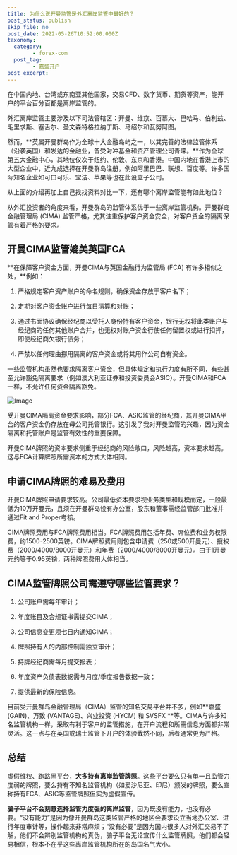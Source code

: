 ```yaml
---
title: 为什么说开曼监管是外汇离岸监管中最好的？
post_status: publish
skip_file: no
post_date: 2022-05-26T10:52:00.000Z
taxonomy:
  category:
        - forex-com
  post_tag:
        - 嘉盛开户
post_excerpt: 
---
```

在中国内地、台湾或东南亚其他国家，交易CFD、数字货币、期货等资产，能开户的平台百分百都是离岸监管的。

外汇离岸监管主要涉及以下司法管辖区：开曼、维京、百慕大、巴哈马、伯利兹、毛里求斯、塞舌尔、圣文森特格拉纳丁斯、马绍尔和瓦努阿图。

然而，**英属开曼群岛作为全球十大金融岛屿之一，以其完善的法律监管体系（沿袭英国）和发达的金融业，备受对冲基金和资产管理公司青睐。**作为全球第五大金融中心，其地位仅次于纽约、伦敦、东京和香港。中国内地在香港上市的大型企业中，近九成选择在开曼群岛注册，例如阿里巴巴、联想、百度等。许多国际知名企业如可口可乐、宝洁、苹果等也在此设立子公司。

从上面的介绍再加上自己找找资料对比一下，还有哪个离岸监管能有如此地位？

从外汇投资者的角度来看，开曼群岛的监管体系优于一些离岸监管机构。开曼群岛金融管理局 (CIMA) 监管严格，尤其注重保护客户资金安全，对客户资金的隔离保管有着严格的要求。

## 开曼CIMA监管媲美英国FCA

**在保障客户资金方面，开曼CIMA与英国金融行为监管局 (FCA) 有许多相似之处，**例如：

1. 严格规定客户资产账户的命名规则，确保资金存放于客户名下；

1. 定期对客户资金账户进行每日清算和对账；

1. 通过书面协议确保经纪商以受托人身份持有客户资金，银行无权将此类账户与经纪商的任何其他账户合并，也无权对账户资金行使任何留置权或进行扣押，即使经纪商欠银行债务；

1. 严禁以任何理由挪用隔离的客户资金或将其用作公司自有资金。

一些监管机构虽然也要求隔离客户资金，但具体规定和执行力度有所不同，有些甚至允许豁免隔离要求（例如澳大利亚证券和投资委员会ASIC）。开曼CIMA和FCA一样，不允许任何资金隔离豁免。

![Image](https://prod-files-secure.s3.us-west-2.amazonaws.com/39ed1227-6d7d-4570-be36-9ccd4a2c4241/bd849744-3fcb-4a37-8312-357962c8f065/image.png?X-Amz-Algorithm=AWS4-HMAC-SHA256&X-Amz-Content-Sha256=UNSIGNED-PAYLOAD&X-Amz-Credential=ASIAZI2LB46652RM4GGV%2F20251028%2Fus-west-2%2Fs3%2Faws4_request&X-Amz-Date=20251028T101319Z&X-Amz-Expires=3600&X-Amz-Security-Token=IQoJb3JpZ2luX2VjEAIaCXVzLXdlc3QtMiJHMEUCIQDt3WFl5Kul9hhmd2JFKRVxnJBnYmIgRpAgYmA5sA2CQQIgJ%2B7Le4rppKntqQW8pKiSThKWONuL%2BK3N2pWE35LeFOkqiAQIu%2F%2F%2F%2F%2F%2F%2F%2F%2F%2F%2FARAAGgw2Mzc0MjMxODM4MDUiDHJxB5vbad9Pi0UVNSrcA%2B5CvnRY8M9aFOUlLTOmMbKQkq%2BWxYfpBlsaaFRASUYICx2aR9a%2BhzXvQIrESWFsVVc8w5Ivxa2%2B%2Bpn1c5Zb3JCbbC6zlDLSJiiAA6utTKMbYHN3HqVtMJnuM0ScCQ4Z4mgXRBWu0iV3V4GoJMIQv8YDUYntyF60nhI5t4z1ew7apwCrNxfY%2FU5ZsjOP6gysAMdyn4ZlO7T6kKiyYnCR8gbyat4QjXPPfpu3iFMWrhUriVeZUHWfvMzauTpsnz1HlgMRABb8%2FdhVwe0fbIbi%2FTHLlXr1tDh0%2B%2F0E3oR0M3%2BVabEecHQwNxkcx%2FoiA06HP4vw3jS0qCiVewwA5fz7GrwOHztjrKACNXdn5XLeG6nVHe%2FHQ%2F%2Fbznj%2BrX3s%2Bo6dhrKvM0eEsww0DC70N8zt4ARNMg84lfMQPF0MaPj9LYX1H31cjGFLltBXu87VlhdLT%2BTdrQyFKfOlvc4orL0ciauXkKH2kskMpgcRTvmrOxZdD8UHHQkLM7Wc%2Bug7yd02UQ6POvpmeC0tFpdh7XRH1B1IhWXu7H%2Bf2jP7z4JTwSplBkUuL7VtgS8RrIak3LNKtvcEXJfBED10kR5SFMYRRtzaPLOyT%2BRKZ%2FVz6qjeDZ8dA8UVpP2O%2FDr5Eg%2FeMMengsgGOqUB69Pkwr8KN51dY25qADkSHwl2jO8lSZTR%2BwxemqHwosm3YMc5fuW08HGxeMEDj8ANuQnWlOXOxVzdnb6QUzVGE1v4V6X4bZj4oUglcQ6k3cS6EP2yVQOMbxij1Lm0brOD9slpOMvq%2FbCoWWLtQlO1jd4BSZtXSjZYE5FvawZOc5fZsQH1GtUoRRmm%2BWYCjjmw8MErjEZGKM2bhzZtpZSyd6kRSvXp&X-Amz-Signature=cd2a3f11139208d2ded2d9429f295ba0d52f6ab1326ca33a2b9fd5eaa6222f16&X-Amz-SignedHeaders=host&x-amz-checksum-mode=ENABLED&x-id=GetObject)

受开曼CIMA隔离资金要求影响，部分FCA、ASIC监管的经纪商，其开曼CIMA平台的客户资金仍存放在母公司托管银行。这引发了我对开曼监管的兴趣，因为资金隔离和托管账户是监管有效性的重要保障。

开曼CIMA牌照的资本要求侧重于经纪商的风险敞口，风险越高，资本要求越高。这与FCA计算牌照所需资本的方式大体相同。

## **申请CIMA牌照的难易及费用**

开曼CIMA牌照申请要求较高。公司最低资本要求视业务类型和规模而定，一般最低为10万开曼元，且须在开曼群岛设有办公室，股东和董事需经监管部门批准并通过Fit and Proper考核。

CIMA牌照费用与FCA牌照费用相当。FCA牌照费用包括年费、席位费和业务权限费，约1500-2500英镑。CIMA牌照费用则包含申请费（250或500开曼元）、授权费（2000/4000/8000开曼元）和年费（2000/4000/8000开曼元）。由于1开曼元约等于0.95英镑，两种牌照费用大体相当。

## CIMA监管牌照公司需遵守哪些监管要求？

1. 公司账户需每年审计；

1. 年度账目及合规证书需提交CIMA；

1. 公司信息变更须七日内通知CIMA；

1. 牌照持有人的内部控制需独立审计；

1. 持牌经纪商需每月提交报表；

1. 年度资产负债表数据需与月度/季度报告数据一致；

1. 提供最新的保险信息。

目前受开曼群岛金融管理局（CIMA）监管的知名交易平台并不多，例如**嘉盛 (GAIN)、万致 (VANTAGE)、兴业投资 (HYCM) 和 SVSFX **等。CIMA与许多知名监管机构一样，采取有利于客户的监管措施，在开户流程和所需信息方面都非常灵活。这一点与在英国或瑞士监管下开户的体验截然不同，后者通常更为严格。

## 总结

虚假维权、跑路黑平台，**大多持有离岸监管牌照**。这些平台要么只有单一且监管力度弱的牌照，要么持有不知名监管机构（如爱沙尼亚、印尼）颁发的牌照，要么宣称持有FCA、ASIC等监管牌照但实为虚假宣传。

**骗子平台不会刻意选择监管力度强的离岸监管**，因为既没有能力，也没有必要。“没有能力”是因为像开曼群岛这类监管严格的地区会要求设立当地办公室、进行年度审计等，操作起来非常麻烦；“没有必要”是因为国内很多人对外汇交易不了解，他们不会辨别监管机构的真伪，骗子平台无论宣传什么监管牌照，他们都会轻易相信，根本不在乎这些离岸监管机构所在的岛国名气大小。